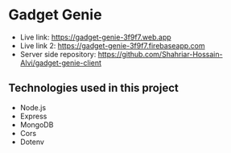 # Gadget Genie

- Live link: https://gadget-genie-3f9f7.web.app
- Live link 2: https://gadget-genie-3f9f7.firebaseapp.com
- Server side repository: https://github.com/Shahriar-Hossain-Alvi/gadget-genie-client


## Technologies used in this project
- Node.js
- Express
- MongoDB
- Cors
- Dotenv
